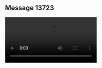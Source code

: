 ## Message 13723



![Video](https://data.iron-swords.co.il/2024/November/13/13723/13723_media.mp4)
